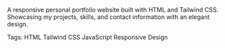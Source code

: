 A responsive personal portfolio website built with HTML and Tailwind CSS. Showcasing my projects, skills, and contact information with an elegant design.

Tags:
HTML Tailwind CSS JavaScript Responsive Design
